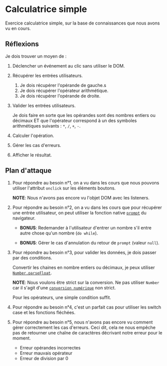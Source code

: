 # Calculatrice simple

Exercice calculatrice simple, sur la base de connaissances que nous avons vu en cours.

## Réflexions

Je dois trouver un moyen de :

1. Déclencher un événement au clic sans utiliser le DOM.

2. Récupérer les entrées utilisateurs.

    1. Je dois récupérer l'opérande de gauche.s
    2. Je dois récupérer l'opérateur arithmétique.
    3. Je dois récupérer l'opérande de droite.

3. Valider les entrées utilisateurs.

    Je dois faire en sorte que les opérandes sont des nombres entiers ou décimaux ET que l'opérateur correspond à un des
    symboles arithmétiques suivants : `*`, `/`, `+`, `-`.

4. Calculer l'opération.

5. Gérer les cas d'erreurs.

6. Afficher le résultat.

## Plan d'attaque

1. Pour répondre au besoin n°1, on a vu dans les cours que nous pouvons utiliser l'attribut `onclick` sur les éléments
   boutons.

    **NOTE**: Nous n'avons pas encore vu l'objet DOM avec les listeners.

2. Pour répondre au besoin n°2, on a vu dans les cours que pour récupérer une entrée utilisateur, on peut utiliser la
   fonction native [`prompt`](https://developer.mozilla.org/en-US/docs/Web/API/Window/prompt) du navigateur.

    - **BONUS**: Redemander à l'utilisateur d'entrer un nombre s'il entre autre chose
      qu'un nombre (`do while`).

    - **BONUS**: Gérer le cas d'annulation du retour de `prompt` (valeur `null`).

3. Pour répondre au besoin n°3, pour valider les données, je dois passer par des conditions.

    Convertir les chaines en nombre entiers ou décimaux, je peux utiliser
    [`Number.parseFloat`](https://developer.mozilla.org/en-US/docs/Web/JavaScript/Reference/Global_Objects/Number/parseFloat).

    **NOTE**: Nous voulons être strict sur la conversion. Ne pas utiliser `Number` car il s'agit d'une
    [`conversion numérique`](https://developer.mozilla.org/en-US/docs/Web/JavaScript/Reference/Global_Objects/Number#number_coercion)
    non strict.

    Pour les opérateurs, une simple condition suffit.

4. Pour répondre au besoin n°4, c'est un parfait cas pour utiliser les switch case et les fonctions fléchées.

5. Pour répondre au besoin n°5, nous n'avons pas encore vu comment gérer correctement les cas d'erreurs. Ceci dit, cela
   ne nous empêche pas de retourner une chaîne de caractères décrivant notre erreur pour le moment.

    - Erreur opérandes incorrectes
    - Erreur mauvais opérateur
    - Erreur de division par 0
